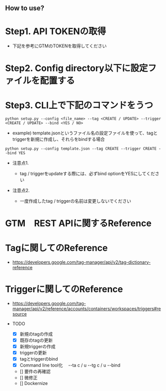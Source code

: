 ## How to use? 

# Step1. API TOKENの取得
- 下記を参考にGTMのTOKENを取得してください


# Step2. Config directory以下に設定ファイルを配置する

# Step3. CLI上で下記のコマンドをうつ
```
python setup.py --config <file_name> --tag <CREATE / UPDATE> --trigger <CREATE / UPDATE> --bind <YES / NO>
```
- example)  template.jsonというファイル名の設定ファイルを使って、tagとtriggerを新規に作成し、それらをbindする場合　
```  　　
python setup.py --config template.json --tag CREATE --trigger CREATE --bind YES
```

- 注意点1. 　
  - tag / triggerをupdateする際には、必ずbind optionをYESにしてください

- 注意点2. 
  - 一度作成したtag / triggerの名前は変更しないでください

# GTM　REST APIに関するReference


# Tagに関してのReference 
- https://developers.google.com/tag-manager/api/v2/tag-dictionary-reference

# Triggerに関してのReference
- https://developers.google.com/tag-manager/api/v2/reference/accounts/containers/workspaces/triggers#resource
 


- TODO
  - [x] 新規のtagの作成
  - [x] 既存のtagの更新
  - [x] 新規triggerの作成
  - [x] triggerの更新
  - [x] tagとtriggerのbind
  - [x] Command line tool化
  　--ta c / u --tg c / u  --bind
  - [] 要件の再確認
  - [] 微修正
  - [] Dockernize
